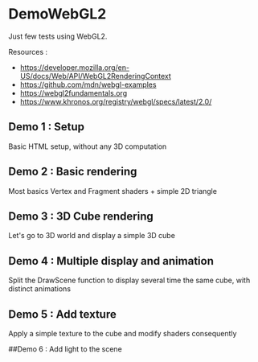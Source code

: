 # DemoWebGL2
Just few tests using WebGL2.

Resources :
 * https://developer.mozilla.org/en-US/docs/Web/API/WebGL2RenderingContext
 * https://github.com/mdn/webgl-examples
 * https://webgl2fundamentals.org
 * https://www.khronos.org/registry/webgl/specs/latest/2.0/


## Demo 1 : Setup
Basic HTML setup, without any  3D computation

## Demo 2 : Basic rendering
Most basics Vertex and Fragment shaders + simple 2D triangle

## Demo 3 : 3D Cube rendering
Let's go to 3D world and display a simple 3D cube

## Demo 4 : Multiple display and animation
Split the DrawScene function to display several time the same cube, with distinct animations

## Demo 5 : Add texture
Apply a simple texture to the cube and modify shaders consequently

##Demo 6 : Add light to the scene